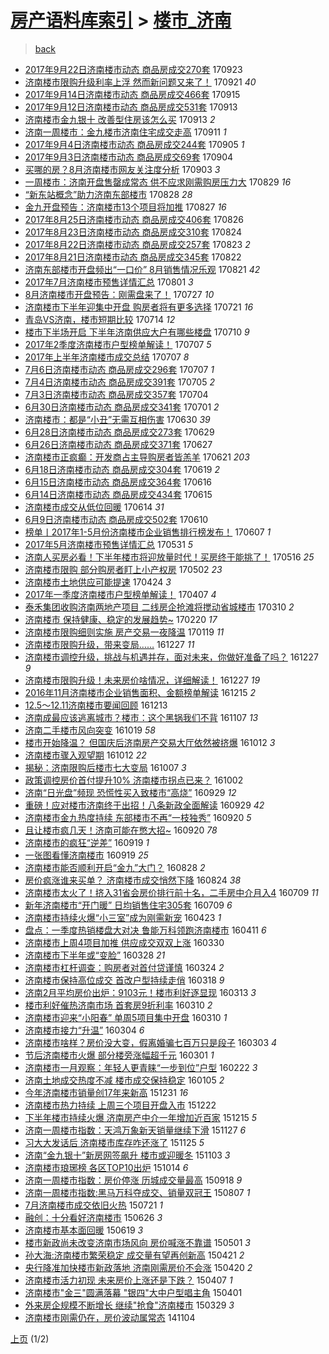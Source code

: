 [房产语料库索引](../../README.md)  > [楼市_济南](楼市_济南.md)
====
> [back](../README.md)

- [2017年9月22日济南楼市动态 商品房成交270套](http://jkwz.applinzi.com/ittc/7016467603269354513.html#2017%E5%B9%B49%E6%9C%8822%E6%97%A5%E6%B5%8E%E5%8D%97%E6%A5%BC%E5%B8%82%E5%8A%A8%E6%80%81+%E5%95%86%E5%93%81%E6%88%BF%E6%88%90%E4%BA%A4270%E5%A5%97) 170923  
- [济南楼市限购升级利率上浮 然而新问题又来了！](http://jkwz.applinzi.com/ittc/7015743640335549456.html#%E6%B5%8E%E5%8D%97%E6%A5%BC%E5%B8%82%E9%99%90%E8%B4%AD%E5%8D%87%E7%BA%A7%E5%88%A9%E7%8E%87%E4%B8%8A%E6%B5%AE+%E7%84%B6%E8%80%8C%E6%96%B0%E9%97%AE%E9%A2%98%E5%8F%88%E6%9D%A5%E4%BA%86%EF%BC%81) 170921 *40* 
- [2017年9月14日济南楼市动态 商品房成交466套](http://jkwz.applinzi.com/ittc/7013461846596781072.html#2017%E5%B9%B49%E6%9C%8814%E6%97%A5%E6%B5%8E%E5%8D%97%E6%A5%BC%E5%B8%82%E5%8A%A8%E6%80%81+%E5%95%86%E5%93%81%E6%88%BF%E6%88%90%E4%BA%A4466%E5%A5%97) 170915  
- [2017年9月12日济南楼市动态 商品房成交531套](http://jkwz.applinzi.com/ittc/7012756812745671697.html#2017%E5%B9%B49%E6%9C%8812%E6%97%A5%E6%B5%8E%E5%8D%97%E6%A5%BC%E5%B8%82%E5%8A%A8%E6%80%81+%E5%95%86%E5%93%81%E6%88%BF%E6%88%90%E4%BA%A4531%E5%A5%97) 170913  
- [济南楼市金九银十 改善型住房该怎么买](http://jkwz.applinzi.com/ittc/7012719560103560209.html#%E6%B5%8E%E5%8D%97%E6%A5%BC%E5%B8%82%E9%87%91%E4%B9%9D%E9%93%B6%E5%8D%81+%E6%94%B9%E5%96%84%E5%9E%8B%E4%BD%8F%E6%88%BF%E8%AF%A5%E6%80%8E%E4%B9%88%E4%B9%B0) 170913 *2* 
- [济南一周楼市：金九楼市济南住宅成交走高](http://jkwz.applinzi.com/ittc/7012125794518959120.html#%E6%B5%8E%E5%8D%97%E4%B8%80%E5%91%A8%E6%A5%BC%E5%B8%82%EF%BC%9A%E9%87%91%E4%B9%9D%E6%A5%BC%E5%B8%82%E6%B5%8E%E5%8D%97%E4%BD%8F%E5%AE%85%E6%88%90%E4%BA%A4%E8%B5%B0%E9%AB%98) 170911 *1* 
- [2017年9月4日济南楼市动态 商品房成交244套](http://jkwz.applinzi.com/ittc/7009860045918176273.html#2017%E5%B9%B49%E6%9C%884%E6%97%A5%E6%B5%8E%E5%8D%97%E6%A5%BC%E5%B8%82%E5%8A%A8%E6%80%81+%E5%95%86%E5%93%81%E6%88%BF%E6%88%90%E4%BA%A4244%E5%A5%97) 170905 *1* 
- [2017年9月3日济南楼市动态 商品房成交69套](http://jkwz.applinzi.com/ittc/7009384198421611537.html#2017%E5%B9%B49%E6%9C%883%E6%97%A5%E6%B5%8E%E5%8D%97%E6%A5%BC%E5%B8%82%E5%8A%A8%E6%80%81+%E5%95%86%E5%93%81%E6%88%BF%E6%88%90%E4%BA%A469%E5%A5%97) 170904  
- [买哪的房？8月济南楼市网友关注度分析](http://jkwz.applinzi.com/ittc/7009042909222142992.html#%E4%B9%B0%E5%93%AA%E7%9A%84%E6%88%BF%EF%BC%9F8%E6%9C%88%E6%B5%8E%E5%8D%97%E6%A5%BC%E5%B8%82%E7%BD%91%E5%8F%8B%E5%85%B3%E6%B3%A8%E5%BA%A6%E5%88%86%E6%9E%90) 170903 *3* 
- [一周楼市：济南开盘售罄成常态 供不应求刚需购房压力大](http://jkwz.applinzi.com/ittc/7007139359424513040.html#%E4%B8%80%E5%91%A8%E6%A5%BC%E5%B8%82%EF%BC%9A%E6%B5%8E%E5%8D%97%E5%BC%80%E7%9B%98%E5%94%AE%E7%BD%84%E6%88%90%E5%B8%B8%E6%80%81+%E4%BE%9B%E4%B8%8D%E5%BA%94%E6%B1%82%E5%88%9A%E9%9C%80%E8%B4%AD%E6%88%BF%E5%8E%8B%E5%8A%9B%E5%A4%A7) 170829 *16* 
- [“新东站概念”助力济南东部楼市](http://jkwz.applinzi.com/ittc/7006645802523690001.html#%E2%80%9C%E6%96%B0%E4%B8%9C%E7%AB%99%E6%A6%82%E5%BF%B5%E2%80%9D%E5%8A%A9%E5%8A%9B%E6%B5%8E%E5%8D%97%E4%B8%9C%E9%83%A8%E6%A5%BC%E5%B8%82) 170828 *28* 
- [金九开盘预告：济南楼市13个项目将加推](http://jkwz.applinzi.com/ittc/7006434045221930001.html#%E9%87%91%E4%B9%9D%E5%BC%80%E7%9B%98%E9%A2%84%E5%91%8A%EF%BC%9A%E6%B5%8E%E5%8D%97%E6%A5%BC%E5%B8%8213%E4%B8%AA%E9%A1%B9%E7%9B%AE%E5%B0%86%E5%8A%A0%E6%8E%A8) 170827 *16* 
- [2017年8月25日济南楼市动态 商品房成交406套](http://jkwz.applinzi.com/ittc/7006040540439905296.html#2017%E5%B9%B48%E6%9C%8825%E6%97%A5%E6%B5%8E%E5%8D%97%E6%A5%BC%E5%B8%82%E5%8A%A8%E6%80%81+%E5%95%86%E5%93%81%E6%88%BF%E6%88%90%E4%BA%A4406%E5%A5%97) 170826  
- [2017年8月23日济南楼市动态 商品房成交310套](http://jkwz.applinzi.com/ittc/7005311771538359313.html#2017%E5%B9%B48%E6%9C%8823%E6%97%A5%E6%B5%8E%E5%8D%97%E6%A5%BC%E5%B8%82%E5%8A%A8%E6%80%81+%E5%95%86%E5%93%81%E6%88%BF%E6%88%90%E4%BA%A4310%E5%A5%97) 170824  
- [2017年8月22日济南楼市动态 商品房成交257套](http://jkwz.applinzi.com/ittc/7004930329092293649.html#2017%E5%B9%B48%E6%9C%8822%E6%97%A5%E6%B5%8E%E5%8D%97%E6%A5%BC%E5%B8%82%E5%8A%A8%E6%80%81+%E5%95%86%E5%93%81%E6%88%BF%E6%88%90%E4%BA%A4257%E5%A5%97) 170823 *2* 
- [2017年8月21日济南楼市动态 商品房成交345套](http://jkwz.applinzi.com/ittc/7004552253036561424.html#2017%E5%B9%B48%E6%9C%8821%E6%97%A5%E6%B5%8E%E5%8D%97%E6%A5%BC%E5%B8%82%E5%8A%A8%E6%80%81+%E5%95%86%E5%93%81%E6%88%BF%E6%88%90%E4%BA%A4345%E5%A5%97) 170822  
- [济南东部楼市开盘频出“一口价” 8月销售情况乐观](http://jkwz.applinzi.com/ittc/7004056183022027793.html#%E6%B5%8E%E5%8D%97%E4%B8%9C%E9%83%A8%E6%A5%BC%E5%B8%82%E5%BC%80%E7%9B%98%E9%A2%91%E5%87%BA%E2%80%9C%E4%B8%80%E5%8F%A3%E4%BB%B7%E2%80%9D+8%E6%9C%88%E9%94%80%E5%94%AE%E6%83%85%E5%86%B5%E4%B9%90%E8%A7%82) 170821 *42* 
- [2017年7月济南楼市预售详情汇总](http://jkwz.applinzi.com/ittc/6996778730197091345.html#2017%E5%B9%B47%E6%9C%88%E6%B5%8E%E5%8D%97%E6%A5%BC%E5%B8%82%E9%A2%84%E5%94%AE%E8%AF%A6%E6%83%85%E6%B1%87%E6%80%BB) 170801 *3* 
- [8月济南楼市开盘预告：刚需盘来了！](http://jkwz.applinzi.com/ittc/6994909502296818705.html#8%E6%9C%88%E6%B5%8E%E5%8D%97%E6%A5%BC%E5%B8%82%E5%BC%80%E7%9B%98%E9%A2%84%E5%91%8A%EF%BC%9A%E5%88%9A%E9%9C%80%E7%9B%98%E6%9D%A5%E4%BA%86%EF%BC%81) 170727 *10* 
- [济南楼市下半年迎集中开盘 购房者将有更多选择](http://jkwz.applinzi.com/ittc/6992549118969644049.html#%E6%B5%8E%E5%8D%97%E6%A5%BC%E5%B8%82%E4%B8%8B%E5%8D%8A%E5%B9%B4%E8%BF%8E%E9%9B%86%E4%B8%AD%E5%BC%80%E7%9B%98+%E8%B4%AD%E6%88%BF%E8%80%85%E5%B0%86%E6%9C%89%E6%9B%B4%E5%A4%9A%E9%80%89%E6%8B%A9) 170721 *16* 
- [青岛VS济南，楼市短期比较](http://jkwz.applinzi.com/ittc/6990091366892569616.html#%E9%9D%92%E5%B2%9BVS%E6%B5%8E%E5%8D%97%EF%BC%8C%E6%A5%BC%E5%B8%82%E7%9F%AD%E6%9C%9F%E6%AF%94%E8%BE%83) 170714 *12* 
- [楼市下半场开启 下半年济南供应大户有哪些楼盘](http://jkwz.applinzi.com/ittc/6988670619288601604.html#%E6%A5%BC%E5%B8%82%E4%B8%8B%E5%8D%8A%E5%9C%BA%E5%BC%80%E5%90%AF+%E4%B8%8B%E5%8D%8A%E5%B9%B4%E6%B5%8E%E5%8D%97%E4%BE%9B%E5%BA%94%E5%A4%A7%E6%88%B7%E6%9C%89%E5%93%AA%E4%BA%9B%E6%A5%BC%E7%9B%98) 170710 *9* 
- [2017年2季度济南楼市户型榜单解读！](http://jkwz.applinzi.com/ittc/6987559549530539013.html#2017%E5%B9%B42%E5%AD%A3%E5%BA%A6%E6%B5%8E%E5%8D%97%E6%A5%BC%E5%B8%82%E6%88%B7%E5%9E%8B%E6%A6%9C%E5%8D%95%E8%A7%A3%E8%AF%BB%EF%BC%81) 170707 *5* 
- [2017年上半年济南楼市成交总结](http://jkwz.applinzi.com/ittc/6987502906847527940.html#2017%E5%B9%B4%E4%B8%8A%E5%8D%8A%E5%B9%B4%E6%B5%8E%E5%8D%97%E6%A5%BC%E5%B8%82%E6%88%90%E4%BA%A4%E6%80%BB%E7%BB%93) 170707 *8* 
- [7月6日济南楼市动态 商品房成交296套](http://jkwz.applinzi.com/ittc/6987477407735743493.html#7%E6%9C%886%E6%97%A5%E6%B5%8E%E5%8D%97%E6%A5%BC%E5%B8%82%E5%8A%A8%E6%80%81+%E5%95%86%E5%93%81%E6%88%BF%E6%88%90%E4%BA%A4296%E5%A5%97) 170707 *1* 
- [7月4日济南楼市动态 商品房成交391套](http://jkwz.applinzi.com/ittc/6986756725234205700.html#7%E6%9C%884%E6%97%A5%E6%B5%8E%E5%8D%97%E6%A5%BC%E5%B8%82%E5%8A%A8%E6%80%81+%E5%95%86%E5%93%81%E6%88%BF%E6%88%90%E4%BA%A4391%E5%A5%97) 170705 *2* 
- [7月3日济南楼市动态 商品房成交357套](http://jkwz.applinzi.com/ittc/6986368293567726597.html#7%E6%9C%883%E6%97%A5%E6%B5%8E%E5%8D%97%E6%A5%BC%E5%B8%82%E5%8A%A8%E6%80%81+%E5%95%86%E5%93%81%E6%88%BF%E6%88%90%E4%BA%A4357%E5%A5%97) 170704  
- [6月30日济南楼市动态 商品房成交341套](http://jkwz.applinzi.com/ittc/6985424839060751364.html#6%E6%9C%8830%E6%97%A5%E6%B5%8E%E5%8D%97%E6%A5%BC%E5%B8%82%E5%8A%A8%E6%80%81+%E5%95%86%E5%93%81%E6%88%BF%E6%88%90%E4%BA%A4341%E5%A5%97) 170701 *2* 
- [济南楼市：都是“小丑”无需互相伤害](http://jkwz.applinzi.com/ittc/6985011192014570501.html#%E6%B5%8E%E5%8D%97%E6%A5%BC%E5%B8%82%EF%BC%9A%E9%83%BD%E6%98%AF%E2%80%9C%E5%B0%8F%E4%B8%91%E2%80%9D%E6%97%A0%E9%9C%80%E4%BA%92%E7%9B%B8%E4%BC%A4%E5%AE%B3) 170630 *39* 
- [6月28日济南楼市动态 商品房成交273套](http://jkwz.applinzi.com/ittc/6984508165046404101.html#6%E6%9C%8828%E6%97%A5%E6%B5%8E%E5%8D%97%E6%A5%BC%E5%B8%82%E5%8A%A8%E6%80%81+%E5%95%86%E5%93%81%E6%88%BF%E6%88%90%E4%BA%A4273%E5%A5%97) 170629  
- [6月26日济南楼市动态 商品房成交371套](http://jkwz.applinzi.com/ittc/6983789044495287301.html#6%E6%9C%8826%E6%97%A5%E6%B5%8E%E5%8D%97%E6%A5%BC%E5%B8%82%E5%8A%A8%E6%80%81+%E5%95%86%E5%93%81%E6%88%BF%E6%88%90%E4%BA%A4371%E5%A5%97) 170627  
- [济南楼市正疯癫：开发商占主导购房者皆羔羊](http://jkwz.applinzi.com/ittc/6981623472768680964.html#%E6%B5%8E%E5%8D%97%E6%A5%BC%E5%B8%82%E6%AD%A3%E7%96%AF%E7%99%AB%EF%BC%9A%E5%BC%80%E5%8F%91%E5%95%86%E5%8D%A0%E4%B8%BB%E5%AF%BC%E8%B4%AD%E6%88%BF%E8%80%85%E7%9A%86%E7%BE%94%E7%BE%8A) 170621 *203* 
- [6月18日济南楼市动态 商品房成交304套](http://jkwz.applinzi.com/ittc/6980800768041812996.html#6%E6%9C%8818%E6%97%A5%E6%B5%8E%E5%8D%97%E6%A5%BC%E5%B8%82%E5%8A%A8%E6%80%81+%E5%95%86%E5%93%81%E6%88%BF%E6%88%90%E4%BA%A4304%E5%A5%97) 170619 *2* 
- [6月15日济南楼市动态 商品房成交364套](http://jkwz.applinzi.com/ittc/6979691360306070533.html#6%E6%9C%8815%E6%97%A5%E6%B5%8E%E5%8D%97%E6%A5%BC%E5%B8%82%E5%8A%A8%E6%80%81+%E5%95%86%E5%93%81%E6%88%BF%E6%88%90%E4%BA%A4364%E5%A5%97) 170616  
- [6月14日济南楼市动态 商品房成交434套](http://jkwz.applinzi.com/ittc/6979315858886099972.html#6%E6%9C%8814%E6%97%A5%E6%B5%8E%E5%8D%97%E6%A5%BC%E5%B8%82%E5%8A%A8%E6%80%81+%E5%95%86%E5%93%81%E6%88%BF%E6%88%90%E4%BA%A4434%E5%A5%97) 170615  
- [济南楼市成交从低位回暖](http://jkwz.applinzi.com/ittc/6978830214363612165.html#%E6%B5%8E%E5%8D%97%E6%A5%BC%E5%B8%82%E6%88%90%E4%BA%A4%E4%BB%8E%E4%BD%8E%E4%BD%8D%E5%9B%9E%E6%9A%96) 170614 *31* 
- [6月9日济南楼市动态 商品房成交502套](http://jkwz.applinzi.com/ittc/6977675617393705988.html#6%E6%9C%889%E6%97%A5%E6%B5%8E%E5%8D%97%E6%A5%BC%E5%B8%82%E5%8A%A8%E6%80%81+%E5%95%86%E5%93%81%E6%88%BF%E6%88%90%E4%BA%A4502%E5%A5%97) 170610  
- [榜单丨2017年1-5月份济南楼市企业销售排行榜发布！](http://jkwz.applinzi.com/ittc/6976358236176253957.html#%E6%A6%9C%E5%8D%95%E4%B8%A82017%E5%B9%B41-5%E6%9C%88%E4%BB%BD%E6%B5%8E%E5%8D%97%E6%A5%BC%E5%B8%82%E4%BC%81%E4%B8%9A%E9%94%80%E5%94%AE%E6%8E%92%E8%A1%8C%E6%A6%9C%E5%8F%91%E5%B8%83%EF%BC%81) 170607 *1* 
- [2017年5月济南楼市预售详情汇总](http://jkwz.applinzi.com/ittc/6973786713284412421.html#2017%E5%B9%B45%E6%9C%88%E6%B5%8E%E5%8D%97%E6%A5%BC%E5%B8%82%E9%A2%84%E5%94%AE%E8%AF%A6%E6%83%85%E6%B1%87%E6%80%BB) 170531 *5* 
- [济南人买房必看！下半年楼市将迎放量时代！买房终于能挑了！](http://jkwz.applinzi.com/ittc/6968210449903387652.html#%E6%B5%8E%E5%8D%97%E4%BA%BA%E4%B9%B0%E6%88%BF%E5%BF%85%E7%9C%8B%EF%BC%81%E4%B8%8B%E5%8D%8A%E5%B9%B4%E6%A5%BC%E5%B8%82%E5%B0%86%E8%BF%8E%E6%94%BE%E9%87%8F%E6%97%B6%E4%BB%A3%EF%BC%81%E4%B9%B0%E6%88%BF%E7%BB%88%E4%BA%8E%E8%83%BD%E6%8C%91%E4%BA%86%EF%BC%81) 170516 *25* 
- [济南楼市限购 部分购房者盯上小产权房](http://jkwz.applinzi.com/ittc/6962972585733129220.html#%E6%B5%8E%E5%8D%97%E6%A5%BC%E5%B8%82%E9%99%90%E8%B4%AD+%E9%83%A8%E5%88%86%E8%B4%AD%E6%88%BF%E8%80%85%E7%9B%AF%E4%B8%8A%E5%B0%8F%E4%BA%A7%E6%9D%83%E6%88%BF) 170502 *23* 
- [济南楼市土地供应可能提速](http://jkwz.applinzi.com/ittc/6959900249626772485.html#%E6%B5%8E%E5%8D%97%E6%A5%BC%E5%B8%82%E5%9C%9F%E5%9C%B0%E4%BE%9B%E5%BA%94%E5%8F%AF%E8%83%BD%E6%8F%90%E9%80%9F) 170424 *3* 
- [2017年一季度济南楼市户型榜单解读！](http://jkwz.applinzi.com/ittc/6953736223066686468.html#2017%E5%B9%B4%E4%B8%80%E5%AD%A3%E5%BA%A6%E6%B5%8E%E5%8D%97%E6%A5%BC%E5%B8%82%E6%88%B7%E5%9E%8B%E6%A6%9C%E5%8D%95%E8%A7%A3%E8%AF%BB%EF%BC%81) 170407 *4* 
- [泰禾集团收购济南两地产项目 二线房企抢滩将搅动省城楼市](http://jkwz.applinzi.com/ittc/6943210541559579652.html#%E6%B3%B0%E7%A6%BE%E9%9B%86%E5%9B%A2%E6%94%B6%E8%B4%AD%E6%B5%8E%E5%8D%97%E4%B8%A4%E5%9C%B0%E4%BA%A7%E9%A1%B9%E7%9B%AE+%E4%BA%8C%E7%BA%BF%E6%88%BF%E4%BC%81%E6%8A%A2%E6%BB%A9%E5%B0%86%E6%90%85%E5%8A%A8%E7%9C%81%E5%9F%8E%E6%A5%BC%E5%B8%82) 170310 *2* 
- [济南楼市 保持健康、稳定的发展趋势~](http://jkwz.applinzi.com/ittc/6936730413669286916.html#%E6%B5%8E%E5%8D%97%E6%A5%BC%E5%B8%82+%E4%BF%9D%E6%8C%81%E5%81%A5%E5%BA%B7%E3%80%81%E7%A8%B3%E5%AE%9A%E7%9A%84%E5%8F%91%E5%B1%95%E8%B6%8B%E5%8A%BF%7E) 170220 *17* 
- [济南楼市限购细则实施 房产交易一夜降温](http://jkwz.applinzi.com/ittc/6924776903469958149.html#%E6%B5%8E%E5%8D%97%E6%A5%BC%E5%B8%82%E9%99%90%E8%B4%AD%E7%BB%86%E5%88%99%E5%AE%9E%E6%96%BD+%E6%88%BF%E4%BA%A7%E4%BA%A4%E6%98%93%E4%B8%80%E5%A4%9C%E9%99%8D%E6%B8%A9) 170119 *11* 
- [济南楼市限购升级，带来变局……](http://jkwz.applinzi.com/ittc/6916359411328353285.html#%E6%B5%8E%E5%8D%97%E6%A5%BC%E5%B8%82%E9%99%90%E8%B4%AD%E5%8D%87%E7%BA%A7%EF%BC%8C%E5%B8%A6%E6%9D%A5%E5%8F%98%E5%B1%80%E2%80%A6%E2%80%A6) 161227 *11* 
- [济南楼市调控升级，挑战与机遇并存，面对未来，你做好准备了吗？](http://jkwz.applinzi.com/ittc/6916267429352440836.html#%E6%B5%8E%E5%8D%97%E6%A5%BC%E5%B8%82%E8%B0%83%E6%8E%A7%E5%8D%87%E7%BA%A7%EF%BC%8C%E6%8C%91%E6%88%98%E4%B8%8E%E6%9C%BA%E9%81%87%E5%B9%B6%E5%AD%98%EF%BC%8C%E9%9D%A2%E5%AF%B9%E6%9C%AA%E6%9D%A5%EF%BC%8C%E4%BD%A0%E5%81%9A%E5%A5%BD%E5%87%86%E5%A4%87%E4%BA%86%E5%90%97%EF%BC%9F) 161227 *9* 
- [济南楼市限购升级！未来房价啥情况，详细解读！](http://jkwz.applinzi.com/ittc/6916201853665936389.html#%E6%B5%8E%E5%8D%97%E6%A5%BC%E5%B8%82%E9%99%90%E8%B4%AD%E5%8D%87%E7%BA%A7%EF%BC%81%E6%9C%AA%E6%9D%A5%E6%88%BF%E4%BB%B7%E5%95%A5%E6%83%85%E5%86%B5%EF%BC%8C%E8%AF%A6%E7%BB%86%E8%A7%A3%E8%AF%BB%EF%BC%81) 161227 *19* 
- [2016年11月济南楼市企业销售面积、金额榜单解读](http://jkwz.applinzi.com/ittc/6911783032150557701.html#2016%E5%B9%B411%E6%9C%88%E6%B5%8E%E5%8D%97%E6%A5%BC%E5%B8%82%E4%BC%81%E4%B8%9A%E9%94%80%E5%94%AE%E9%9D%A2%E7%A7%AF%E3%80%81%E9%87%91%E9%A2%9D%E6%A6%9C%E5%8D%95%E8%A7%A3%E8%AF%BB) 161215 *2* 
- [12.5～12.11济南楼市要闻回顾](http://jkwz.applinzi.com/ittc/6911062129330619397.html#12.5%EF%BD%9E12.11%E6%B5%8E%E5%8D%97%E6%A5%BC%E5%B8%82%E8%A6%81%E9%97%BB%E5%9B%9E%E9%A1%BE) 161213  
- [济南成最应该逃离城市？楼市：这个黑锅我们不背](http://jkwz.applinzi.com/ittc/6897802765270516740.html#%E6%B5%8E%E5%8D%97%E6%88%90%E6%9C%80%E5%BA%94%E8%AF%A5%E9%80%83%E7%A6%BB%E5%9F%8E%E5%B8%82%EF%BC%9F%E6%A5%BC%E5%B8%82%EF%BC%9A%E8%BF%99%E4%B8%AA%E9%BB%91%E9%94%85%E6%88%91%E4%BB%AC%E4%B8%8D%E8%83%8C) 161107 *13* 
- [济南二手楼市风向突变](http://jkwz.applinzi.com/ittc/6890498345524528132.html#%E6%B5%8E%E5%8D%97%E4%BA%8C%E6%89%8B%E6%A5%BC%E5%B8%82%E9%A3%8E%E5%90%91%E7%AA%81%E5%8F%98) 161019 *58* 
- [楼市开始降温？ 但国庆后济南房产交易大厅依然被挤爆](http://jkwz.applinzi.com/ittc/6888037808798696452.html#%E6%A5%BC%E5%B8%82%E5%BC%80%E5%A7%8B%E9%99%8D%E6%B8%A9%EF%BC%9F+%E4%BD%86%E5%9B%BD%E5%BA%86%E5%90%8E%E6%B5%8E%E5%8D%97%E6%88%BF%E4%BA%A7%E4%BA%A4%E6%98%93%E5%A4%A7%E5%8E%85%E4%BE%9D%E7%84%B6%E8%A2%AB%E6%8C%A4%E7%88%86) 161012 *3* 
- [济南楼市骤入观望期](http://jkwz.applinzi.com/ittc/6887922000151970820.html#%E6%B5%8E%E5%8D%97%E6%A5%BC%E5%B8%82%E9%AA%A4%E5%85%A5%E8%A7%82%E6%9C%9B%E6%9C%9F) 161012 *22* 
- [揭秘：济南限购后楼市七大变局](http://jkwz.applinzi.com/ittc/6886324779803476997.html#%E6%8F%AD%E7%A7%98%EF%BC%9A%E6%B5%8E%E5%8D%97%E9%99%90%E8%B4%AD%E5%90%8E%E6%A5%BC%E5%B8%82%E4%B8%83%E5%A4%A7%E5%8F%98%E5%B1%80) 161007 *3* 
- [政策调控房价首付提升10% 济南楼市拐点已来？](http://jkwz.applinzi.com/ittc/6884541618081760261.html#%E6%94%BF%E7%AD%96%E8%B0%83%E6%8E%A7%E6%88%BF%E4%BB%B7%E9%A6%96%E4%BB%98%E6%8F%90%E5%8D%8710%25+%E6%B5%8E%E5%8D%97%E6%A5%BC%E5%B8%82%E6%8B%90%E7%82%B9%E5%B7%B2%E6%9D%A5%EF%BC%9F) 161002  
- [济南“日光盘”频现 恐慌性买入致楼市“高烧”](http://jkwz.applinzi.com/ittc/6883217644198560773.html#%E6%B5%8E%E5%8D%97%E2%80%9C%E6%97%A5%E5%85%89%E7%9B%98%E2%80%9D%E9%A2%91%E7%8E%B0+%E6%81%90%E6%85%8C%E6%80%A7%E4%B9%B0%E5%85%A5%E8%87%B4%E6%A5%BC%E5%B8%82%E2%80%9C%E9%AB%98%E7%83%A7%E2%80%9D) 160929 *12* 
- [重磅！应对楼市济南终于出招！八条新政全面解读](http://jkwz.applinzi.com/ittc/6883171031170155524.html#%E9%87%8D%E7%A3%85%EF%BC%81%E5%BA%94%E5%AF%B9%E6%A5%BC%E5%B8%82%E6%B5%8E%E5%8D%97%E7%BB%88%E4%BA%8E%E5%87%BA%E6%8B%9B%EF%BC%81%E5%85%AB%E6%9D%A1%E6%96%B0%E6%94%BF%E5%85%A8%E9%9D%A2%E8%A7%A3%E8%AF%BB) 160929 *42* 
- [济南楼市金九热度持续 东部楼市不再“一枝独秀”](http://jkwz.applinzi.com/ittc/6880074873249989637.html#%E6%B5%8E%E5%8D%97%E6%A5%BC%E5%B8%82%E9%87%91%E4%B9%9D%E7%83%AD%E5%BA%A6%E6%8C%81%E7%BB%AD+%E4%B8%9C%E9%83%A8%E6%A5%BC%E5%B8%82%E4%B8%8D%E5%86%8D%E2%80%9C%E4%B8%80%E6%9E%9D%E7%8B%AC%E7%A7%80%E2%80%9D) 160920 *5* 
- [且让楼市疯几天！济南可能在憋大招~](http://jkwz.applinzi.com/ittc/6879874911799084036.html#%E4%B8%94%E8%AE%A9%E6%A5%BC%E5%B8%82%E7%96%AF%E5%87%A0%E5%A4%A9%EF%BC%81%E6%B5%8E%E5%8D%97%E5%8F%AF%E8%83%BD%E5%9C%A8%E6%86%8B%E5%A4%A7%E6%8B%9B%7E) 160920 *78* 
- [济南楼市的疯狂“逆差”](http://jkwz.applinzi.com/ittc/6879592206712701957.html#%E6%B5%8E%E5%8D%97%E6%A5%BC%E5%B8%82%E7%9A%84%E7%96%AF%E7%8B%82%E2%80%9C%E9%80%86%E5%B7%AE%E2%80%9D) 160919 *1* 
- [一张图看懂济南楼市](http://jkwz.applinzi.com/ittc/6879577857856111620.html#%E4%B8%80%E5%BC%A0%E5%9B%BE%E7%9C%8B%E6%87%82%E6%B5%8E%E5%8D%97%E6%A5%BC%E5%B8%82) 160919 *25* 
- [济南楼市能否顺利开启“金九”大门？](http://jkwz.applinzi.com/ittc/6870220169120580613.html#%E6%B5%8E%E5%8D%97%E6%A5%BC%E5%B8%82%E8%83%BD%E5%90%A6%E9%A1%BA%E5%88%A9%E5%BC%80%E5%90%AF%E2%80%9C%E9%87%91%E4%B9%9D%E2%80%9D%E5%A4%A7%E9%97%A8%EF%BC%9F) 160828 *2* 
- [房价疯涨谁来买单？ 济南楼市成交悄然下降](http://jkwz.applinzi.com/ittc/6869998388803798021.html#%E6%88%BF%E4%BB%B7%E7%96%AF%E6%B6%A8%E8%B0%81%E6%9D%A5%E4%B9%B0%E5%8D%95%EF%BC%9F+%E6%B5%8E%E5%8D%97%E6%A5%BC%E5%B8%82%E6%88%90%E4%BA%A4%E6%82%84%E7%84%B6%E4%B8%8B%E9%99%8D) 160824 *38* 
- [济南楼市太火了！挤入31省会房价排行前十名，二手房中介月入4](http://jkwz.applinzi.com/ittc/6852875002474660869.html#%E6%B5%8E%E5%8D%97%E6%A5%BC%E5%B8%82%E5%A4%AA%E7%81%AB%E4%BA%86%EF%BC%81%E6%8C%A4%E5%85%A531%E7%9C%81%E4%BC%9A%E6%88%BF%E4%BB%B7%E6%8E%92%E8%A1%8C%E5%89%8D%E5%8D%81%E5%90%8D%EF%BC%8C%E4%BA%8C%E6%89%8B%E6%88%BF%E4%B8%AD%E4%BB%8B%E6%9C%88%E5%85%A54) 160709 *11* 
- [新年济南楼市“开门暖” 日均销售住宅305套](http://jkwz.applinzi.com/ittc/6849468160365036549.html#%E6%96%B0%E5%B9%B4%E6%B5%8E%E5%8D%97%E6%A5%BC%E5%B8%82%E2%80%9C%E5%BC%80%E9%97%A8%E6%9A%96%E2%80%9D+%E6%97%A5%E5%9D%87%E9%94%80%E5%94%AE%E4%BD%8F%E5%AE%85305%E5%A5%97) 160709 *6* 
- [济南楼市持续火爆“小三室”成为刚需新宠](http://jkwz.applinzi.com/ittc/6824254716368126980.html#%E6%B5%8E%E5%8D%97%E6%A5%BC%E5%B8%82%E6%8C%81%E7%BB%AD%E7%81%AB%E7%88%86%E2%80%9C%E5%B0%8F%E4%B8%89%E5%AE%A4%E2%80%9D%E6%88%90%E4%B8%BA%E5%88%9A%E9%9C%80%E6%96%B0%E5%AE%A0) 160423 *1* 
- [盘点：一季度热销楼盘大对决 鲁能万科领跑济南楼市](http://jkwz.applinzi.com/ittc/6819779513965609988.html#%E7%9B%98%E7%82%B9%EF%BC%9A%E4%B8%80%E5%AD%A3%E5%BA%A6%E7%83%AD%E9%94%80%E6%A5%BC%E7%9B%98%E5%A4%A7%E5%AF%B9%E5%86%B3+%E9%B2%81%E8%83%BD%E4%B8%87%E7%A7%91%E9%A2%86%E8%B7%91%E6%B5%8E%E5%8D%97%E6%A5%BC%E5%B8%82) 160411 *6* 
- [济南楼市上周4项目加推 供应成交双双上涨](http://jkwz.applinzi.com/ittc/6815306398397105156.html#%E6%B5%8E%E5%8D%97%E6%A5%BC%E5%B8%82%E4%B8%8A%E5%91%A84%E9%A1%B9%E7%9B%AE%E5%8A%A0%E6%8E%A8+%E4%BE%9B%E5%BA%94%E6%88%90%E4%BA%A4%E5%8F%8C%E5%8F%8C%E4%B8%8A%E6%B6%A8) 160330  
- [济南楼市下半年或“变脸”](http://jkwz.applinzi.com/ittc/6814444867803415557.html#%E6%B5%8E%E5%8D%97%E6%A5%BC%E5%B8%82%E4%B8%8B%E5%8D%8A%E5%B9%B4%E6%88%96%E2%80%9C%E5%8F%98%E8%84%B8%E2%80%9D) 160328 *21* 
- [济南楼市杠杆调查：购房者对首付贷谨慎](http://jkwz.applinzi.com/ittc/6813175840581878789.html#%E6%B5%8E%E5%8D%97%E6%A5%BC%E5%B8%82%E6%9D%A0%E6%9D%86%E8%B0%83%E6%9F%A5%EF%BC%9A%E8%B4%AD%E6%88%BF%E8%80%85%E5%AF%B9%E9%A6%96%E4%BB%98%E8%B4%B7%E8%B0%A8%E6%85%8E) 160324 *2* 
- [济南楼市保持高位成交 首改户型持续走俏](http://jkwz.applinzi.com/ittc/6810843245042992132.html#%E6%B5%8E%E5%8D%97%E6%A5%BC%E5%B8%82%E4%BF%9D%E6%8C%81%E9%AB%98%E4%BD%8D%E6%88%90%E4%BA%A4+%E9%A6%96%E6%94%B9%E6%88%B7%E5%9E%8B%E6%8C%81%E7%BB%AD%E8%B5%B0%E4%BF%8F) 160318 *9* 
- [济南2月平均房价出炉：9103元！楼市利好逐显现](http://jkwz.applinzi.com/ittc/6808976042597286917.html#%E6%B5%8E%E5%8D%972%E6%9C%88%E5%B9%B3%E5%9D%87%E6%88%BF%E4%BB%B7%E5%87%BA%E7%82%89%EF%BC%9A9103%E5%85%83%EF%BC%81%E6%A5%BC%E5%B8%82%E5%88%A9%E5%A5%BD%E9%80%90%E6%98%BE%E7%8E%B0) 160313 *3* 
- [楼市利好催热济南市场 首套房9折利率](http://jkwz.applinzi.com/ittc/6807927599082767365.html#%E6%A5%BC%E5%B8%82%E5%88%A9%E5%A5%BD%E5%82%AC%E7%83%AD%E6%B5%8E%E5%8D%97%E5%B8%82%E5%9C%BA+%E9%A6%96%E5%A5%97%E6%88%BF9%E6%8A%98%E5%88%A9%E7%8E%87) 160310 *2* 
- [济南楼市迎来“小阳春” 单周5项目集中开盘](http://jkwz.applinzi.com/ittc/6807882120512930820.html#%E6%B5%8E%E5%8D%97%E6%A5%BC%E5%B8%82%E8%BF%8E%E6%9D%A5%E2%80%9C%E5%B0%8F%E9%98%B3%E6%98%A5%E2%80%9D+%E5%8D%95%E5%91%A85%E9%A1%B9%E7%9B%AE%E9%9B%86%E4%B8%AD%E5%BC%80%E7%9B%98) 160310 *1* 
- [济南楼市接力“升温”](http://jkwz.applinzi.com/ittc/6805662018019263492.html#%E6%B5%8E%E5%8D%97%E6%A5%BC%E5%B8%82%E6%8E%A5%E5%8A%9B%E2%80%9C%E5%8D%87%E6%B8%A9%E2%80%9D) 160304 *6* 
- [济南楼市啥样？房价没大变，假离婚骗七百万只是段子](http://jkwz.applinzi.com/ittc/6805281368615420933.html#%E6%B5%8E%E5%8D%97%E6%A5%BC%E5%B8%82%E5%95%A5%E6%A0%B7%EF%BC%9F%E6%88%BF%E4%BB%B7%E6%B2%A1%E5%A4%A7%E5%8F%98%EF%BC%8C%E5%81%87%E7%A6%BB%E5%A9%9A%E9%AA%97%E4%B8%83%E7%99%BE%E4%B8%87%E5%8F%AA%E6%98%AF%E6%AE%B5%E5%AD%90) 160303 *4* 
- [节后济南楼市火爆 部分楼旁涨幅超千元](http://jkwz.applinzi.com/ittc/6804652575647335428.html#%E8%8A%82%E5%90%8E%E6%B5%8E%E5%8D%97%E6%A5%BC%E5%B8%82%E7%81%AB%E7%88%86+%E9%83%A8%E5%88%86%E6%A5%BC%E6%97%81%E6%B6%A8%E5%B9%85%E8%B6%85%E5%8D%83%E5%85%83) 160301 *1* 
- [济南楼市一月观察：年轻人更青睐“一步到位”户型](http://jkwz.applinzi.com/ittc/6801598518284256260.html#%E6%B5%8E%E5%8D%97%E6%A5%BC%E5%B8%82%E4%B8%80%E6%9C%88%E8%A7%82%E5%AF%9F%EF%BC%9A%E5%B9%B4%E8%BD%BB%E4%BA%BA%E6%9B%B4%E9%9D%92%E7%9D%90%E2%80%9C%E4%B8%80%E6%AD%A5%E5%88%B0%E4%BD%8D%E2%80%9D%E6%88%B7%E5%9E%8B) 160222 *3* 
- [济南土地成交热度不减 楼市成交保持稳定](http://jkwz.applinzi.com/ittc/6783805337740248069.html#%E6%B5%8E%E5%8D%97%E5%9C%9F%E5%9C%B0%E6%88%90%E4%BA%A4%E7%83%AD%E5%BA%A6%E4%B8%8D%E5%87%8F+%E6%A5%BC%E5%B8%82%E6%88%90%E4%BA%A4%E4%BF%9D%E6%8C%81%E7%A8%B3%E5%AE%9A) 160105 *2* 
- [今年济南楼市销量创17年来新高](http://jkwz.applinzi.com/ittc/6782015600385852420.html#%E4%BB%8A%E5%B9%B4%E6%B5%8E%E5%8D%97%E6%A5%BC%E5%B8%82%E9%94%80%E9%87%8F%E5%88%9B17%E5%B9%B4%E6%9D%A5%E6%96%B0%E9%AB%98) 151231 *16* 
- [济南楼市热力持续 上周三个项目开盘入市](http://jkwz.applinzi.com/ittc/6778730627469935620.html#%E6%B5%8E%E5%8D%97%E6%A5%BC%E5%B8%82%E7%83%AD%E5%8A%9B%E6%8C%81%E7%BB%AD+%E4%B8%8A%E5%91%A8%E4%B8%89%E4%B8%AA%E9%A1%B9%E7%9B%AE%E5%BC%80%E7%9B%98%E5%85%A5%E5%B8%82) 151222  
- [下半年楼市持续火爆 济南房产中介一年增加近百家](http://jkwz.applinzi.com/ittc/6775979278823064581.html#%E4%B8%8B%E5%8D%8A%E5%B9%B4%E6%A5%BC%E5%B8%82%E6%8C%81%E7%BB%AD%E7%81%AB%E7%88%86+%E6%B5%8E%E5%8D%97%E6%88%BF%E4%BA%A7%E4%B8%AD%E4%BB%8B%E4%B8%80%E5%B9%B4%E5%A2%9E%E5%8A%A0%E8%BF%91%E7%99%BE%E5%AE%B6) 151215 *5* 
- [济南一周楼市指数：天鸿万象新天销量继续下滑](http://jkwz.applinzi.com/ittc/6769424487753974788.html#%E6%B5%8E%E5%8D%97%E4%B8%80%E5%91%A8%E6%A5%BC%E5%B8%82%E6%8C%87%E6%95%B0%EF%BC%9A%E5%A4%A9%E9%B8%BF%E4%B8%87%E8%B1%A1%E6%96%B0%E5%A4%A9%E9%94%80%E9%87%8F%E7%BB%A7%E7%BB%AD%E4%B8%8B%E6%BB%91) 151127 *6* 
- [习大大发话后 济南楼市库存咋还涨了](http://jkwz.applinzi.com/ittc/6768700297111405573.html#%E4%B9%A0%E5%A4%A7%E5%A4%A7%E5%8F%91%E8%AF%9D%E5%90%8E+%E6%B5%8E%E5%8D%97%E6%A5%BC%E5%B8%82%E5%BA%93%E5%AD%98%E5%92%8B%E8%BF%98%E6%B6%A8%E4%BA%86) 151125 *5* 
- [济南“金九银十”新房网签飙升 楼市或迎暖冬](http://jkwz.applinzi.com/ittc/6760363011286238212.html#%E6%B5%8E%E5%8D%97%E2%80%9C%E9%87%91%E4%B9%9D%E9%93%B6%E5%8D%81%E2%80%9D%E6%96%B0%E6%88%BF%E7%BD%91%E7%AD%BE%E9%A3%99%E5%8D%87+%E6%A5%BC%E5%B8%82%E6%88%96%E8%BF%8E%E6%9A%96%E5%86%AC) 151103 *3* 
- [济南楼市琅琊榜 各区TOP10出炉](http://jkwz.applinzi.com/ittc/6753081254385976325.html#%E6%B5%8E%E5%8D%97%E6%A5%BC%E5%B8%82%E7%90%85%E7%90%8A%E6%A6%9C+%E5%90%84%E5%8C%BATOP10%E5%87%BA%E7%82%89) 151014 *6* 
- [济南一周楼市指数：房价停涨 历城成交量最高](http://jkwz.applinzi.com/ittc/6743487044770333700.html#%E6%B5%8E%E5%8D%97%E4%B8%80%E5%91%A8%E6%A5%BC%E5%B8%82%E6%8C%87%E6%95%B0%EF%BC%9A%E6%88%BF%E4%BB%B7%E5%81%9C%E6%B6%A8+%E5%8E%86%E5%9F%8E%E6%88%90%E4%BA%A4%E9%87%8F%E6%9C%80%E9%AB%98) 150918 *9* 
- [济南一周楼市指数:黑马万科夺成交、销量双冠王](http://jkwz.applinzi.com/ittc/547650615584798720.html#%E6%B5%8E%E5%8D%97%E4%B8%80%E5%91%A8%E6%A5%BC%E5%B8%82%E6%8C%87%E6%95%B0%3A%E9%BB%91%E9%A9%AC%E4%B8%87%E7%A7%91%E5%A4%BA%E6%88%90%E4%BA%A4%E3%80%81%E9%94%80%E9%87%8F%E5%8F%8C%E5%86%A0%E7%8E%8B) 150807 *1* 
- [7月济南楼市成交依旧火热](http://jkwz.applinzi.com/ittc/547650615152329914.html#7%E6%9C%88%E6%B5%8E%E5%8D%97%E6%A5%BC%E5%B8%82%E6%88%90%E4%BA%A4%E4%BE%9D%E6%97%A7%E7%81%AB%E7%83%AD) 150721 *1* 
- [融创：十分看好济南楼市](http://jkwz.applinzi.com/ittc/547650611424214681.html#%E8%9E%8D%E5%88%9B%EF%BC%9A%E5%8D%81%E5%88%86%E7%9C%8B%E5%A5%BD%E6%B5%8E%E5%8D%97%E6%A5%BC%E5%B8%82) 150626 *3* 
- [济南楼市基本面回暖](http://jkwz.applinzi.com/ittc/547650611422591174.html#%E6%B5%8E%E5%8D%97%E6%A5%BC%E5%B8%82%E5%9F%BA%E6%9C%AC%E9%9D%A2%E5%9B%9E%E6%9A%96) 150619 *3* 
- [楼市新政尚未改变济南市场风向 房价喊涨不靠谱](http://jkwz.applinzi.com/ittc/547650611409935931.html#%E6%A5%BC%E5%B8%82%E6%96%B0%E6%94%BF%E5%B0%9A%E6%9C%AA%E6%94%B9%E5%8F%98%E6%B5%8E%E5%8D%97%E5%B8%82%E5%9C%BA%E9%A3%8E%E5%90%91+%E6%88%BF%E4%BB%B7%E5%96%8A%E6%B6%A8%E4%B8%8D%E9%9D%A0%E8%B0%B1) 150501 *3* 
- [孙大海:济南楼市繁荣稳定 成交量有望再创新高](http://jkwz.applinzi.com/ittc/547650611404755456.html#%E5%AD%99%E5%A4%A7%E6%B5%B7%3A%E6%B5%8E%E5%8D%97%E6%A5%BC%E5%B8%82%E7%B9%81%E8%8D%A3%E7%A8%B3%E5%AE%9A+%E6%88%90%E4%BA%A4%E9%87%8F%E6%9C%89%E6%9C%9B%E5%86%8D%E5%88%9B%E6%96%B0%E9%AB%98) 150421 *2* 
- [央行降准加快楼市新政落地 济南刚需房价不会涨](http://jkwz.applinzi.com/ittc/547650611406001086.html#%E5%A4%AE%E8%A1%8C%E9%99%8D%E5%87%86%E5%8A%A0%E5%BF%AB%E6%A5%BC%E5%B8%82%E6%96%B0%E6%94%BF%E8%90%BD%E5%9C%B0+%E6%B5%8E%E5%8D%97%E5%88%9A%E9%9C%80%E6%88%BF%E4%BB%B7%E4%B8%8D%E4%BC%9A%E6%B6%A8) 150420 *2* 
- [济南楼市活力初现 未来房价上涨还是下跌？](http://jkwz.applinzi.com/ittc/547650611403128191.html#%E6%B5%8E%E5%8D%97%E6%A5%BC%E5%B8%82%E6%B4%BB%E5%8A%9B%E5%88%9D%E7%8E%B0+%E6%9C%AA%E6%9D%A5%E6%88%BF%E4%BB%B7%E4%B8%8A%E6%B6%A8%E8%BF%98%E6%98%AF%E4%B8%8B%E8%B7%8C%EF%BC%9F) 150407 *1* 
- [济南楼市&quot;金三&quot;圆满落幕 &quot;银四&quot;大中户型唱主角](http://jkwz.applinzi.com/ittc/547650611400397073.html#%E6%B5%8E%E5%8D%97%E6%A5%BC%E5%B8%82%26quot%3B%E9%87%91%E4%B8%89%26quot%3B%E5%9C%86%E6%BB%A1%E8%90%BD%E5%B9%95+%26quot%3B%E9%93%B6%E5%9B%9B%26quot%3B%E5%A4%A7%E4%B8%AD%E6%88%B7%E5%9E%8B%E5%94%B1%E4%B8%BB%E8%A7%92) 150401  
- [外来房企规模不断增长 继续&quot;抢食&quot;济南楼市](http://jkwz.applinzi.com/ittc/547650611399698119.html#%E5%A4%96%E6%9D%A5%E6%88%BF%E4%BC%81%E8%A7%84%E6%A8%A1%E4%B8%8D%E6%96%AD%E5%A2%9E%E9%95%BF+%E7%BB%A7%E7%BB%AD%26quot%3B%E6%8A%A2%E9%A3%9F%26quot%3B%E6%B5%8E%E5%8D%97%E6%A5%BC%E5%B8%82) 150329 *3* 
- [济南楼市刚需仍在，房价波动属常态](http://jkwz.applinzi.com/ittc/547650611378341850.html#%E6%B5%8E%E5%8D%97%E6%A5%BC%E5%B8%82%E5%88%9A%E9%9C%80%E4%BB%8D%E5%9C%A8%EF%BC%8C%E6%88%BF%E4%BB%B7%E6%B3%A2%E5%8A%A8%E5%B1%9E%E5%B8%B8%E6%80%81) 141104  


 [上页](楼市_济南.md)           (1/2)